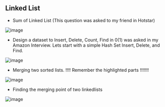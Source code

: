## Linked List
- Sum of Linked List (This question was asked to my friend in Hotstar)

![image](https://user-images.githubusercontent.com/64318469/182015308-bc2ff4a3-43ed-478e-a2df-1a81d3dbe97a.png)
- Design a dataset to Insert, Delete, Count, Find in 0(1) was asked in my Amazon Interview. Lets start with a simple Hash Set Insert, Delete, and Find.

![image](https://user-images.githubusercontent.com/64318469/182023473-bc6708f2-cdb0-4495-a3b7-7db4a43a3680.png)

- Merging two sorted lists. !!!! Remember the highlighted parts !!!!!!!

![image](https://user-images.githubusercontent.com/64318469/182026393-91ab6e36-91bd-4cf8-81a1-24adcb54394c.png)

- Finding the merging point of two linkedlists

![image](https://user-images.githubusercontent.com/64318469/182028504-88493e1c-5f25-41eb-b8ce-bf0696e9dbb2.png)
